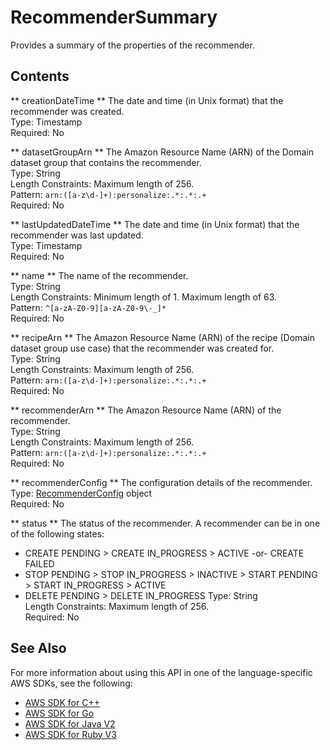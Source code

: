 # RecommenderSummary<a name="API_RecommenderSummary"></a>

Provides a summary of the properties of the recommender\.

## Contents<a name="API_RecommenderSummary_Contents"></a>

 ** creationDateTime **   <a name="personalize-Type-RecommenderSummary-creationDateTime"></a>
The date and time \(in Unix format\) that the recommender was created\.  
Type: Timestamp  
Required: No

 ** datasetGroupArn **   <a name="personalize-Type-RecommenderSummary-datasetGroupArn"></a>
The Amazon Resource Name \(ARN\) of the Domain dataset group that contains the recommender\.  
Type: String  
Length Constraints: Maximum length of 256\.  
Pattern: `arn:([a-z\d-]+):personalize:.*:.*:.+`   
Required: No

 ** lastUpdatedDateTime **   <a name="personalize-Type-RecommenderSummary-lastUpdatedDateTime"></a>
The date and time \(in Unix format\) that the recommender was last updated\.  
Type: Timestamp  
Required: No

 ** name **   <a name="personalize-Type-RecommenderSummary-name"></a>
The name of the recommender\.  
Type: String  
Length Constraints: Minimum length of 1\. Maximum length of 63\.  
Pattern: `^[a-zA-Z0-9][a-zA-Z0-9\-_]*`   
Required: No

 ** recipeArn **   <a name="personalize-Type-RecommenderSummary-recipeArn"></a>
The Amazon Resource Name \(ARN\) of the recipe \(Domain dataset group use case\) that the recommender was created for\.  
Type: String  
Length Constraints: Maximum length of 256\.  
Pattern: `arn:([a-z\d-]+):personalize:.*:.*:.+`   
Required: No

 ** recommenderArn **   <a name="personalize-Type-RecommenderSummary-recommenderArn"></a>
The Amazon Resource Name \(ARN\) of the recommender\.  
Type: String  
Length Constraints: Maximum length of 256\.  
Pattern: `arn:([a-z\d-]+):personalize:.*:.*:.+`   
Required: No

 ** recommenderConfig **   <a name="personalize-Type-RecommenderSummary-recommenderConfig"></a>
The configuration details of the recommender\.  
Type: [RecommenderConfig](API_RecommenderConfig.md) object  
Required: No

 ** status **   <a name="personalize-Type-RecommenderSummary-status"></a>
The status of the recommender\. A recommender can be in one of the following states:  
+ CREATE PENDING > CREATE IN\_PROGRESS > ACTIVE \-or\- CREATE FAILED
+ STOP PENDING > STOP IN\_PROGRESS > INACTIVE > START PENDING > START IN\_PROGRESS > ACTIVE
+ DELETE PENDING > DELETE IN\_PROGRESS
Type: String  
Length Constraints: Maximum length of 256\.  
Required: No

## See Also<a name="API_RecommenderSummary_SeeAlso"></a>

For more information about using this API in one of the language\-specific AWS SDKs, see the following:
+  [AWS SDK for C\+\+](https://docs.aws.amazon.com/goto/SdkForCpp/personalize-2018-05-22/RecommenderSummary) 
+  [AWS SDK for Go](https://docs.aws.amazon.com/goto/SdkForGoV1/personalize-2018-05-22/RecommenderSummary) 
+  [AWS SDK for Java V2](https://docs.aws.amazon.com/goto/SdkForJavaV2/personalize-2018-05-22/RecommenderSummary) 
+  [AWS SDK for Ruby V3](https://docs.aws.amazon.com/goto/SdkForRubyV3/personalize-2018-05-22/RecommenderSummary) 